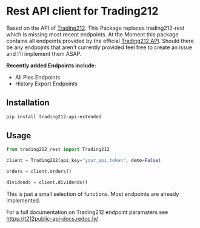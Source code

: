 # Rest API client for Trading212

Based on the API of [Trading212](https://www.trading212.com/). This Package replaces trading212-rest which is missing most recent endpoints. At the Moment this package contains all endpoints provided by the official [Trading212 API](https://t212public-api-docs.redoc.ly/). Should there be any endpojnts that aren't currently provided feel free to create an issue and I'll implement them ASAP.  

**Recently added Endpoints include:**
- All Pies Endpoints
- History Export Endpoints

## Installation

```bash
pip install trading212-api-extended
```

## Usage

```python
from trading212_rest import Trading212

client = Trading212(api_key="your_api_token", demo=False)

orders = client.orders()

dividends = client.dividends()
```

This is just a small selection of functions. Most endpoints are already implemented.

For a full documentation on Trading212 endpoint paramaters see https://t212public-api-docs.redoc.ly/